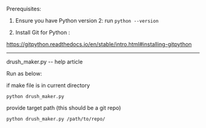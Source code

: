 Prerequisites:

1.  Ensure you have Python version 2: run `python --version`

2.  Install Git for Python :

https://gitpython.readthedocs.io/en/stable/intro.html#installing-gitpython


------------
drush_maker.py -- help article 
 
 
 Run as below: 
 
 if make file is in current directory 
 
 `python drush_maker.py` 
 
 provide target path (this should be a git repo)
 
 `python drush_maker.py /path/to/repo/` 
